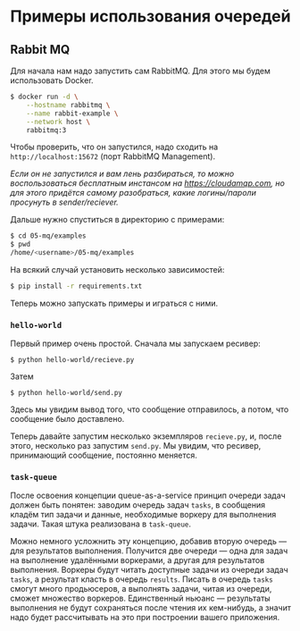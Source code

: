 # Примеры использования очередей

## Rabbit MQ
Для начала нам надо запустить сам RabbitMQ. Для этого мы будем использовать
Docker.

```bash
$ docker run -d \
    --hostname rabbitmq \
    --name rabbit-example \
    --network host \
    rabbitmq:3
```

Чтобы проверить, что он запустился, надо сходить на `http://localhost:15672` (порт RabbitMQ Management).

_Если он не запустился и вам лень разбираться, то можно воспользоваться бесплатным инстансом на https://cloudamqp.com, но для этого придётся самому разобраться, какие логины/пароли просунуть в sender/reciever._

Дальше нужно спуститься в директорию с примерами:

```bash
$ cd 05-mq/examples
$ pwd 
/home/<username>/05-mq/examples
```

На всякий случай установить несколько зависимостей:

```bash
$ pip install -r requirements.txt
```

Теперь можно запускать примеры и играться с ними. 

### `hello-world`

Первый пример очень простой. Сначала мы запускаем ресивер:

```
$ python hello-world/recieve.py
```

Затем

```
$ python hello-world/send.py
```

Здесь мы увидим вывод того, что сообщение отправилось, а потом, что сообщение
было доставлено.

Теперь давайте запустим несколько экземпляров `recieve.py`, и, после этого,
несколько раз запустим `send.py`. Мы увидим, что ресивер, принимающий сообщение, постоянно меняется. 

### `task-queue`

После освоения концепции queue-as-a-service принцип очереди задач должен быть понятен: заводим очередь задач `tasks`, в сообщения кладём тип задачи и данные, необходимые воркеру для выполнения задачи. Такая штука реализована в `task-queue`.

Можно немного усложнить эту концепцию, добавив вторую очередь — для результатов выполнения. Получится две очереди — одна для задач на выполнение удалёнными воркерами, а другая для результатов выполнения. Воркеры будут читать доступные задачи из очереди задач `tasks`, а результат класть в очередь `results`.  Писать в очередь `tasks` смогут много продьюсеров, а выполнять задачи, читая из очереди, сможет множество воркеров. Единственный ньюанс — результаты выполнения не будут сохраняться после чтения их кем-нибудь, а значит надо будет рассчитывать на это при построении вашего приложения.

<!-- Здесь бы картинку с одним продьюсером и большим количеством воркеров, которые берут задачи из очереди tasks и кладут результаты в очередь results -->

